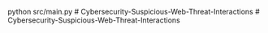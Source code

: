 python src/main.py  #   C y b e r s e c u r i t y - S u s p i c i o u s - W e b - T h r e a t - I n t e r a c t i o n s  
 #   C y b e r s e c u r i t y - S u s p i c i o u s - W e b - T h r e a t - I n t e r a c t i o n s  
 